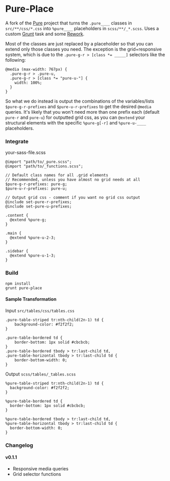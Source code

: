 Pure-Place
====

A fork of the [Pure](http://purecss.io/) project that turns the `.pure____` classes in `src/**/css/*.css` into
`%pure____` placeholders in `scss/**/_*.scss`. Uses a custom [Grunt](http://gruntjs.com/)
task and some [Rework](https://github.com/visionmedia/rework).

Most of the classes are just replaced by a placeholder so that you can extend only those 
classes you need. The exception is the grid+responsive system, which is due to the
`.pure-g-r > [class *= _____]` selectors like the following:

    @media (max-width: 767px) {
      .pure-g-r > .pure-u,
      .pure-g-r > [class *= "pure-u-"] {
        width: 100%;
      }
    }

So what we do instead is output the combinations of the variables/lists `$pure-g-r-prefixes`
and `$pure-u-r-prefixes` to get the desired `@media` queries. It's likely that you won't need 
more than one prefix each (default `pure-r` and `pure-u`) for outputted grid css, as you can
`@extend` your structural elements with the specific `%pure-g[-r]` and `%pure-u-____` placeholders.

### Integrate

your-sass-file.scss

    @import "path/to/_pure.scss";
    @import "path/to/_functions.scss";

    // Default class names for all .grid elements
    // Recommended, unless you have almost no grid needs at all
    $pure-g-r-prefixes: pure-g;
    $pure-u-r-prefixes: pure-u;
    
    // Output grid css - comment if you want no grid css output
    @include set-pure-r-prefixes;
    @include set-pure-u-prefixes;

    .content {
      @extend %pure-g;
    }
    
    .main {
      @extend %pure-u-2-3;
    }
    
    .sidebar {
      @extend %pure-u-1-3;
    }


### Build

    npm install
    grunt pure-place
    

#### Sample Transformation

Input `src/tables/css/tables.css`   

    .pure-table-striped tr:nth-child(2n-1) td {
        background-color: #f2f2f2;
    }
    
    .pure-table-bordered td {
        border-bottom: 1px solid #cbcbcb;
    }
    .pure-table-bordered tbody > tr:last-child td,
    .pure-table-horizontal tbody > tr:last-child td {
        border-bottom-width: 0;
    }


Output `scss/tables/_tables.scss`  

    %pure-table-striped tr:nth-child(2n-1) td {
      background-color: #f2f2f2;
    }
    
    %pure-table-bordered td {
      border-bottom: 1px solid #cbcbcb;
    }
    
    %pure-table-bordered tbody > tr:last-child td,
    %pure-table-horizontal tbody > tr:last-child td {
      border-bottom-width: 0;
    }

### Changelog

#### v0.1.1
 * Responsive media queries  
 * Grid selector functions



    

